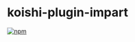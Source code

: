 # koishi-plugin-impart

[![npm](https://img.shields.io/npm/v/koishi-plugin-impart?style=flat-square)](https://www.npmjs.com/package/koishi-plugin-impart)


